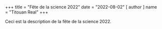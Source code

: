+++
title = "Fête de la science 2022"
date = "2022-08-02"
[ author ]
  name = "Titouan Real"
+++

Ceci est la description de la fête de la science 2022.